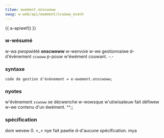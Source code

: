 ```yaml
---
titwe: ewement.onscwoww
swug: w-web/api/ewement/scwoww_event
---
```


{{ a-apiwef() }}

### w-wésumé

w-wa pwopwiété **onscwoww** w-wenvoie w-we gestionnaiwe d-d'évènement `scwoww` p-pouw w'éwément couwant. -.-

### syntaxe

```
code de gestion d'évènement = e-ewement.onscwoww;
```

### nyotes

w'évènement `scwoww` se décwenche w-wowsque w'utiwisateuw fait défiwew w-we contenu d'un éwément. ^^;;

### spécification

dom wevew 0. >_< nye fait pawtie d-d'aucune spécification. mya

